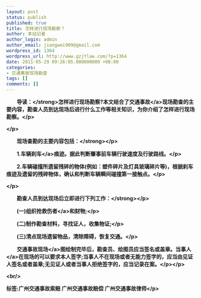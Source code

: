 ```yaml
---
layout: post
status: publish
published: true
title: 怎样进行现场勘察？
author: 本站记者
author_login: admin
author_email: jiangwei909@gmail.com
wordpress_id: 1364
wordpress_url: http://www.gzjtlaw.com/?p=1364
date: 2011-05-29 09:26:05.000000000 +08:00
categories:
- 交通事故现场勘查
tags: []
comments: []
---
```

<p><p><strong>　　导读：<&#47;strong>怎样进行现场勘察?本文结合了<a>交通事故<&#47;a>现场勘查的主要内容，勘查人员到达现场后进行什么工作等相关知识，为你介绍了怎样进行现场勘察。<&#47;p><p><&#47;p><p><strong>　　现场查勘的主要内容包括：<&#47;strong><&#47;p><p>　　1.车辆<a>刹车<&#47;a>痕迹。据此判断肇事前车辆行驶速度及行驶路线。<&#47;p><p>　　2.车辆碰撞所遗留残碎的物体(例如：塑件碎片及灯具玻璃碎片等)，根据刹车痕迹及遗留的残碎物体，确认和判断车辆瞬间碰撞第一接触点。<&#47;p><p><&#47;p><p><strong>　　勘查人员到达现场后立即进行下列工作：<&#47;strong><&#47;p><p>　　(一)组织<a>抢救伤者<&#47;a>和财物;<&#47;p><p>　　(二)制作勘查材料，寻找证人，收集物证;<&#47;p><p>　　(三)清点现场遗留物品，清除障碍，恢复交通。<&#47;p><p>　　交通<a>事故现场<&#47;a>图绘制完毕后，勘查员、绘图员应当签名或盖章。<a>当事人<&#47;a>在现场的可以要求本人签字;当事人不在现场或者无能力签字的，应当由见证人签名或者盖章;无见证人或者当事人拒绝签字的，应当记录在案。<&#47;p><&#47;p><br&#47;><p>标签:广州交通事故索赔 广州交通事故赔偿 广州交通事故律师<&#47;p>
